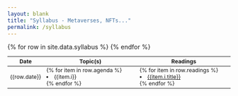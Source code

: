 ```yaml
---
layout: blank
title: "Syllabus - Metaverses, NFTs..."
permalink: /syllabus
---
```


<table style="table-layout: fixed; font-size: 88%;">
  <thead>
      <th style="width: 10%;">Date</th>
      <th style="width: 45%;">Topic(s)</th>
      <th style="width: 45%;">Readings</th>
  </thead>
  <tbody>
    {% for row in site.data.syllabus %}
    <tr>
      <td style="text-align: center;"> 
        {{row.date}}
      </td>
      <td> 
        {% for item in row.agenda %}
        <li>{{item.i}}</li>
        {% endfor %}
      </td>
      <td>
        {% for item in row.readings %}
        <li><a href="{{item.i.link}}">{{item.i.title}}</a></li>
        {% endfor %}
      </td>
    </tr>
    {% endfor %}
  </tbody>
</table>
